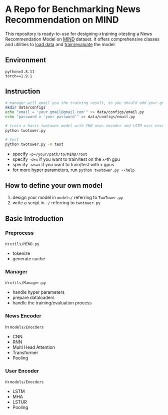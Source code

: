 # A Repo for Benchmarking News Recommendation on MIND

This repository is ready-to-use for designing->training->testing a News Recommendation Model on [MIND](https://msnews.github.io/) dataset. It offers comprehensive classes and utilities to [load data](utils/MIND.py) and [train/evaluate](utils/Manager.py) the model.

## Environment
```
python=3.8.11
torch==1.9.1
```

## Instruction
```bash
# manager will email you the training result, so you should add your gmail and password as follows:
mkdir data/configs
echo "email = 'your.gmail@gmail.com'" >> data/configs/email.py
echo "password = 'your password'" >> data/configs/email.py

# train a basic twotower model with CNN news encoder and LSTM user encoder
python twotower.py

# test
python twotower.py -m test
```

- specify `-p=/your/path/to/MIND/root`
- specify `-d=x` if you want to train/test on the `x`-th gpu
- specify `-ws=x` if you want to train/test with `x` gpus
- for more hyper parameters, run `python twotower.py --help`


## How to define your own model
1. design your model in `models/` referring to `TwoTower.py`
2. write a script in `./` referring to `twotower.py`


## Basic Introduction
### Preprocess
in `utils/MIND.py`
- tokenize
- generate cache

### Manager
in `utils/Manager.py`
- handle hyper parameters
- prepare dataloaders
- handle the training/evaluation process

### News Encoder
in `models/Enocders`
- CNN
- RNN
- Multi Head Attention
- Transformer
- Pooling

### User Encoder
in `models/Enocders`
- LSTM
- MHA
- LSTUR
- Pooling